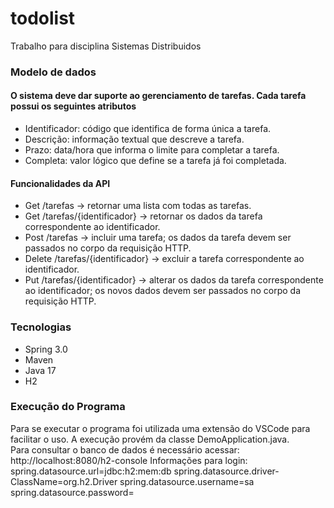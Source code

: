 # todolist
Trabalho para disciplina Sistemas Distribuidos  

### Modelo de dados  
#### O sistema deve dar suporte ao gerenciamento de tarefas. Cada tarefa possui os seguintes atributos  
- Identificador: código que identifica de forma única a tarefa.  
- Descrição: informação textual que descreve a tarefa.  
- Prazo: data/hora que informa o limite para completar a tarefa.  
- Completa: valor lógico que define se a tarefa já foi completada.  

#### Funcionalidades da API  
- Get /tarefas -> retornar uma lista com todas as tarefas.  
- Get /tarefas/{identificador} -> retornar os dados da tarefa correspondente ao identificador.  
- Post /tarefas -> incluir uma tarefa; os dados da tarefa devem ser passados no corpo da requisição HTTP.  
- Delete /tarefas/{identificador} -> excluir a tarefa correspondente ao identificador.  
- Put /tarefas/{identificador} -> alterar os dados da tarefa correspondente ao identificador; os novos dados devem ser passados no corpo da requisição HTTP.  

### Tecnologias  
- Spring 3.0   
- Maven   
- Java 17   
- H2   

### Execução do Programa  
Para se executar o programa foi utilizada uma extensão do VSCode para facilitar o uso. A execução provém da classe DemoApplication.java.  
Para consultar o banco de dados é necessário acessar: http://localhost:8080/h2-console
Informações para login:
spring.datasource.url=jdbc:h2:mem:db
spring.datasource.driver-ClassName=org.h2.Driver
spring.datasource.username=sa
spring.datasource.password=
